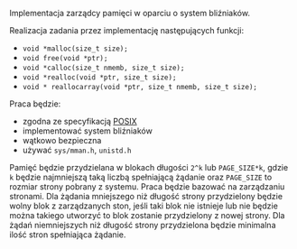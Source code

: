 Implementacja zarządcy pamięci w oparciu o system bliźniaków.

Realizacja zadania przez implementację następujących funkcji:
* `void *malloc(size_t size);`
* `void free(void *ptr);`
* `void *calloc(size_t nmemb, size_t size);`
* `void *realloc(void *ptr, size_t size);`
* `void * reallocarray(void *ptr, size_t nmemb, size_t size);`

Praca będzie:
* zgodna ze specyfikacją [POSIX](http://pubs.opengroup.org/onlinepubs/9699919799/)
* implementować system bliźniaków
* wątkowo bezpieczna
* używać `sys/mman.h`, `unistd.h`

Pamięć będzie przydzielana w blokach długości `2^k` lub `PAGE_SIZE*k`, gdzie `k` będzie najmniejszą taką liczbą spełniającą żądanie oraz `PAGE_SIZE` to rozmiar strony pobrany z systemu.
Praca będzie bazować na zarządzaniu stronami. Dla żądania mniejszego niż długość strony przydzielony będzie wolny blok z zarządzanych ston, jeśli taki blok nie istnieje lub nie będzie można takiego utworzyć to blok zostanie przydzielony z nowej strony. Dla żądań niemniejszych niż długość strony przydzielona będzie minimalna ilość stron spełniająca żądanie.

